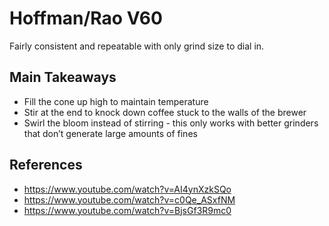 # Hoffman/Rao V60
Fairly consistent and repeatable with only grind size to dial in.

## Main Takeaways
* Fill the cone up high to maintain temperature
* Stir at the end to knock down coffee stuck to the walls of the brewer
* Swirl the bloom instead of stirring - this only works with better grinders that don’t generate large amounts of fines

## References
* https://www.youtube.com/watch?v=AI4ynXzkSQo
* https://www.youtube.com/watch?v=c0Qe_ASxfNM
* https://www.youtube.com/watch?v=BjsGf3R9mc0
